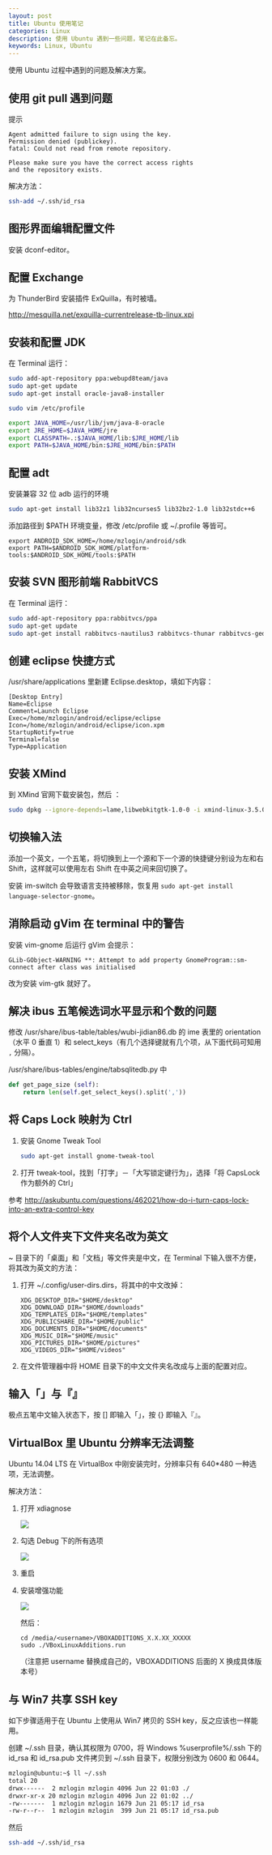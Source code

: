 ```yaml
---
layout: post
title: Ubuntu 使用笔记
categories: Linux
description: 使用 Ubuntu 遇到一些问题，笔记在此备忘。
keywords: Linux, Ubuntu
---
```


使用 Ubuntu 过程中遇到的问题及解决方案。

## 使用 git pull 遇到问题

提示

```
Agent admitted failure to sign using the key.
Permission denied (publickey).
fatal: Could not read from remote repository.

Please make sure you have the correct access rights
and the repository exists.
```

解决方法：

```sh
ssh-add ~/.ssh/id_rsa
```

## 图形界面编辑配置文件

安装 dconf-editor。

## 配置 Exchange

为 ThunderBird 安装插件 ExQuilla，有时被墙。

http://mesquilla.net/exquilla-currentrelease-tb-linux.xpi

## 安装和配置 JDK

在 Terminal 运行：

```sh
sudo add-apt-repository ppa:webupd8team/java
sudo apt-get update
sudo apt-get install oracle-java8-installer

sudo vim /etc/profile

export JAVA_HOME=/usr/lib/jvm/java-8-oracle
export JRE_HOME=$JAVA_HOME/jre
export CLASSPATH=.:$JAVA_HOME/lib:$JRE_HOME/lib
export PATH=$JAVA_HOME/bin:$JRE_HOME/bin:$PATH
```

## 配置 adt

安装兼容 32 位 adb 运行的环境

```sh
sudo apt-get install lib32z1 lib32ncurses5 lib32bz2-1.0 lib32stdc++6
```

添加路径到 $PATH 环境变量，修改 /etc/profile 或 ~/.profile 等皆可。

```
export ANDROID_SDK_HOME=/home/mzlogin/android/sdk
export PATH=$ANDROID_SDK_HOME/platform-tools:$ANDROID_SDK_HOME/tools:$PATH
```

## 安装 SVN 图形前端 RabbitVCS

在 Terminal 运行：

```sh
sudo add-apt-repository ppa:rabbitvcs/ppa
sudo apt-get update
sudo apt-get install rabbitvcs-nautilus3 rabbitvcs-thunar rabbitvcs-gedit rabbitvcs-cli
```

## 创建 eclipse 快捷方式

/usr/share/applications 里新建 Eclipse.desktop，填如下内容：

```
[Desktop Entry]
Name=Eclipse
Comment=Launch Eclipse
Exec=/home/mzlogin/android/eclipse/eclipse
Icon=/home/mzlogin/android/eclipse/icon.xpm
StartupNotify=true
Terminal=false
Type=Application
```

## 安装 XMind

到 XMind 官网下载安装包，然后 ：

```sh
sudo dpkg --ignore-depends=lame,libwebkitgtk-1.0-0 -i xmind-linux-3.5.0.201410310637_amd64.deb
```

## 切换输入法

添加一个英文，一个五笔，将切换到上一个源和下一个源的快捷键分别设为左和右 Shift，这样就可以使用左右 Shift 在中英之间来回切换了。

安装 im-switch 会导致语言支持被移除，恢复用 `sudo apt-get install language-selector-gnome`。

## 消除启动 gVim 在 terminal 中的警告

安装 vim-gnome 后运行 gVim 会提示：

```
GLib-GObject-WARNING **: Attempt to add property GnomeProgram::sm-connect after class was initialised
```

改为安装 vim-gtk 就好了。

## 解决 ibus 五笔候选词水平显示和个数的问题

修改 /usr/share/ibus-table/tables/wubi-jidian86.db 的 ime 表里的 orientation（水平 0 垂直 1）和 select\_keys（有几个选择键就有几个项，从下面代码可知用 `,` 分隔）。

/usr/share/ibus-tables/engine/tabsqlitedb.py 中

```python
def get_page_size (self):
    return len(self.get_select_keys().split(','))
```

## 将 Caps Lock 映射为 Ctrl

1. 安装 Gnome Tweak Tool

   ```sh
   sudo apt-get install gnome-tweak-tool
   ```

2. 打开 tweak-tool，找到「打字」－「大写锁定键行为」，选择「将 CapsLock 作为额外的 Ctrl」

参考 <http://askubuntu.com/questions/462021/how-do-i-turn-caps-lock-into-an-extra-control-key>

## 将个人文件夹下文件夹名改为英文

~ 目录下的「桌面」和「文档」等文件夹是中文，在 Terminal 下输入很不方便，将其改为英文的方法：

1. 打开 ~/.config/user-dirs.dirs，将其中的中文改掉：

   ```
   XDG_DESKTOP_DIR="$HOME/desktop"
   XDG_DOWNLOAD_DIR="$HOME/downloads"
   XDG_TEMPLATES_DIR="$HOME/templates"
   XDG_PUBLICSHARE_DIR="$HOME/public"
   XDG_DOCUMENTS_DIR="$HOME/documents"
   XDG_MUSIC_DIR="$HOME/music"
   XDG_PICTURES_DIR="$HOME/pictures"
   XDG_VIDEOS_DIR="$HOME/videos"
   ```

2. 在文件管理器中将 HOME 目录下的中文文件夹名改成与上面的配置对应。

## 输入「」与『』

极点五笔中文输入状态下，按 [] 即输入「」，按 {} 即输入『』。

## VirtualBox 里 Ubuntu 分辨率无法调整

Ubuntu 14.04 LTS 在 VirtualBox 中刚安装完时，分辨率只有 640\*480 一种选项，无法调整。

解决方法：

1. 打开 xdiagnose

   ![](/back_up_images/posts/linux/xdiagnose.png)

2. 勾选 Debug 下的所有选项

   ![](/back_up_images/posts/linux/xdiagnose-2.png)

3. 重启

4. 安装增强功能

   ![](/back_up_images/posts/linux/install-additions.png)

   然后：

   ```
   cd /media/<username>/VBOXADDITIONS_X.X.XX_XXXXX
   sudo ./VBoxLinuxAdditions.run
   ```

   （注意把 username 替换成自己的，VBOXADDITIONS 后面的 X 换成具体版本号）

## 与 Win7 共享 SSH key

如下步骤适用于在 Ubuntu 上使用从 Win7 拷贝的 SSH key，反之应该也一样能用。

创建 ~/.ssh 目录，确认其权限为 0700，将 Windows %userprofile%/.ssh 下的 id\_rsa 和 id\_rsa.pub 文件拷贝到 ~/.ssh 目录下，权限分别改为 0600 和 0644。

```sh
mzlogin@ubuntu:~$ ll ~/.ssh
total 20
drwx------  2 mzlogin mzlogin 4096 Jun 22 01:03 ./
drwxr-xr-x 20 mzlogin mzlogin 4096 Jun 22 01:02 ../
-rw-------  1 mzlogin mzlogin 1679 Jun 21 05:17 id_rsa
-rw-r--r--  1 mzlogin mzlogin  399 Jun 21 05:17 id_rsa.pub
```

然后

```sh
ssh-add ~/.ssh/id_rsa
```
